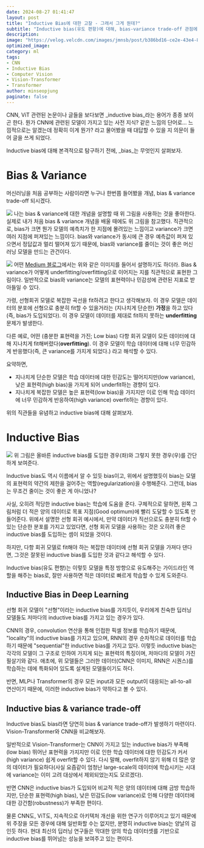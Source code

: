 ```yaml
---
date: 2024-08-27 01:41:47
layout: post
title: "Inductive Bias에 대한 고찰 - 그래서 그게 뭔데?"
subtitle: "Inductive bias(유도 편항)에 대해, bias-variance trade-off 관점에서"
description:
image: "https://velog.velcdn.com/images/jmnsb/post/b386bd16-ce2e-43e4-8d80-dcd0b89d194a/image.png"
optimized_image:
category: ml
tags: 
- CNN
- Inductive Bias
- Computer Vision
- Vision-Transformer
- Transformer
author: minseopjung
paginate: false
---
```


CNN, ViT 관련된 논문이나 글들을 보다보면 _inductive bias_라는 용어가 종종 보이곤 한다. 뭔가 CNN에 관련된 모델이 가지고 있는 사전 지식? 같은 느낌의 단어로... 느낌적으로는 알겠는데 정확히 이게 뭔가? 라고 물어봤을 때 대답할 수 있을 지 의문이 들어 글을 쓰게 되었다.

Inductive bias에 대해 본격적으로 탐구하기 전에, _bias_는 무엇인지 살펴보자.

# Bias & Variance
머신러닝을 처음 공부하는 사람이라면 누구나 한번쯤 들어봤을 개념, bias & variance trade-off 되시겠다.

![](https://velog.velcdn.com/images/jmnsb/post/b386bd16-ce2e-43e4-8d80-dcd0b89d194a/image.png)
나는 bias & variance에 대한 개념을 설명할 때 위 그림을 사용하는 것을 좋아한다. 실제로 내가 처음 bias & variance 개념을 배울 때에도 위 그림을 참고했다. 직관적으로, bias가 크면 뭔가 모델의 예측치가 한 지점에 몰려있는 느낌이고 variance가 크면 여러 지점에 퍼져있는 느낌이다. bias와 variance가 동시에 큰 경우 예측값이 퍼져 있으면서 정답값과 멀리 떨어져 있기 때문에, bias와 variance를 줄이는 것이 좋은 머신 러닝 모델을 만드는 관건이다. 

![](https://velog.velcdn.com/images/jmnsb/post/dce1f435-c86a-4289-a122-1098c7c4ef8c/image.png)
어떤 [Medium 블로그](https://medium.com/@ivanreznikov/stop-using-the-same-image-in-bias-variance-trade-off-explanation-691997a94a54)에서는 위와 같은 이미지를 들어서 설명하기도 하더라. Bias & variance가 어떻게 underfitting/overfitting으로 이어지는 지를 직관적으로 표현한 그림이다. 일반적으로 bias와 variance는 모델의 표현력이나 민감성에 관련된 지표로 받아들일 수 있다.

가령, 선형회귀 모델로 복잡한 곡선을 fit하려고 한다고 생각해보자. 이 경우 모델은 데이터의 분포에 선형으로 충분히 fit할 수 있을거라는 (지나치게 단순한) **가정**을 하고 있다 (즉, bias가 도입되었다). 이 경우 모델이 데이터를 제대로 fit하지 못하는 **underfitting** 문제가 발생한다.

다른 예로, 어떤 (충분한 표현력을 가진; Low bias) 다항 회귀 모델이 모든 데이터에 대해 지나치게 fit해버렸다(**overfitting**). 이 경우 모델이 학습 데이터에 대해 너무 민감하게 반응했다(즉, 큰 variance를 가지게 되었다.) 라고 해석할 수 있다. 

요약하면,
- 지나치게 단순한 모델은 학습 데이터에 대한 민감도는 떨어지지만(low variance), 낮은 표현력(high bias)을 가지게 되어 underfit하는 경향이 있다.
- 지나치게 복잡한 모델은 높은 표현력(low bias)을 가지지만 이로 인해 학습 데이터에 너무 민감하게 반응하여(high variance) overfit하는 경향이 있다.

위의 직관들을 유념하고 inductive bias에 대해 살펴보자.

# Inductive Bias
![](https://velog.velcdn.com/images/jmnsb/post/fcf7c42f-233b-4b5c-b88d-deb843bb9f13/image.png)
위 그림은 올바른 inductive bias를 도입한 경우(좌)와 그렇지 못한 경우(우)를 간단하게 보여준다.

Inductive bias도 역시 이름에서 알 수 있듯 bias이고, 위에서 설명했듯이 bias는 모델의 표현력의 약간의 제한을 걸어주는 역할(regularization)을 수행해준다. 그런데, bias는 무조건 줄이는 것이 좋은 게 아니었나?

사실, 오히려 적당한 inductive bias는 학습에 도움을 준다. 구체적으로 말하면, 왼쪽 그림처럼 더 적은 양의 데이터로 목표 지점(Good optimum)에 빨리 도달할 수 있도록 만들어준다. 위에서 설명한 선형 회귀 예시에서, 만약 데이터가 직선으로도 충분히 fit할 수 있는 단순한 분포를 가지고 있었다면, 선형 회귀 모델을 사용하는 것은 오히려 좋은 inductive bias를 도입하는 셈이 되었을 것이다.

하지만, 다항 회귀 모델로 fit해야 하는 복잡한 데이터에 선형 회귀 모델을 가져다 댄다면, 그것은 잘못된 inductive bias를 도입한 것과 같다고 해석할 수 있다.

Inductive bias(유도 편향)는 이렇듯 모델을 특정 방향으로 유도해주는 가이드라인 역할을 해주는 bias로, 잘만 사용하면 적은 데이터로 빠르게 학습할 수 있게 도와준다.

## Inductive Bias in Deep Learning
선형 회귀 모델이 "선형"이라는 inductive bias를 가지듯이, 우리에게 친숙한 딥러닝 모델들도 저마다의 inductive bias를 가지고 있는 경우가 있다.

CNN의 경우, convolution 연산을 통해 인접한 픽셀 정보를 학습하기 때문에, "locality"의 inductive bias를 가지고 있으며, RNN의 경우 순차적으로 데이터를 학습하기 때문에 "sequential"한 inductive bias를 가지고 있다. 이렇듯 inductive bias는 각각의 모델이 그 구조로 인하여 가지게 되는 표현력의 특징이며, 저마다의 모델이 가진 필살기와 같다. 애초에, 위 모델들은 그러한 데이터(CNN은 이미지, RNN은 시퀀스)를 학습하는 데에 특화되어 있도록 설계된 모델들이기도 하다.

반면, MLP나 Transformer의 경우 모든 input과 모든 output이 대응되는 all-to-all 연산이기 때문에, 이러한 inductive bias가 약하다고 볼 수 있다.

## Inductive bias & variance trade-off
Inductive bias도 bias라면 당연히 bias & variance trade-off가 발생하기 마련이다. Vision-Transformer와 CNN을 비교해보자.

일반적으로 Vision-Transformer는 CNN이 가지고 있는 inductive bias가 부족해(low bias) 뛰어난 표현력을 가지지만 이로 인한 학습 데이터에 대한 민감도가 커서(high variance) 쉽게 overfit할 수 있다. 다시 말해, overfit하지 않기 위해 더 많은 양의 데이터가 필요하다(사실 요즘같이 엄청난 large-scale의 데이터에 학습시키는 시대에 variance는 이미 고려 대상에서 제외되었는지도 모르겠다).

반면 CNN은 inductive bias가 도입되어 비교적 적은 양의 데이터에 대해 금방 학습하지만, 단순한 표현력(high bias), 낮은 민감도(low variance)로 인해 다양한 데이터에 대한 강건함(robustness)가 부족한 편이다.

물론 CNN도, ViT도, 지속적으로 아키텍처 개선을 위한 연구가 이루어지고 있기 때문에 위 주장을 모든 경우에 대해 일반화할 수는 없지만, 분명히 inductive bias는 양날의 검인듯 하다. 현대 최신의 딥러닝 연구들은 막대한 양의 학습 데이터셋를 기반으로 inductive bias를 뛰어넘는 성능을 보여주고 있는 편이다.

